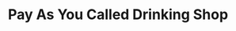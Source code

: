 ---
title: "Pay As You Called Drinking Shop"
url: /ganta/pay-as-you-called-drinking-shop/
shop: alcohol
---